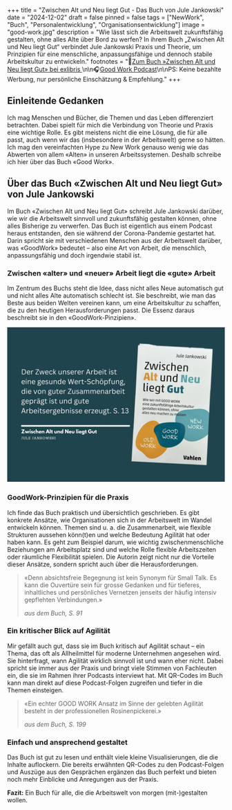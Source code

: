 +++
title = "Zwischen Alt und Neu liegt Gut - Das Buch von Jule Jankowski"
date = "2024-12-02"
draft = false
pinned = false
tags = ["NewWork", "Buch", "Personalentwicklung", "Organisationsentwicklung"]
image = "good-work.jpg"
description = "Wie lässt sich die Arbeitswelt zukunftsfähig gestalten, ohne alles Alte über Bord zu werfen? In ihrem Buch „Zwischen Alt und Neu liegt Gut“ verbindet Jule Jankowski Praxis und Theorie, um Prinzipien für eine menschliche, anpassungsfähige und dennoch stabile Arbeitskultur zu entwickeln."
footnotes = "🛒[Zum Buch »Zwischen Alt und Neu liegt Gut» bei exlibris ](https://www.exlibris.ch/de/buecher-buch/deutschsprachige-buecher/jule-jankowski/zwischen-alt-und-neu-liegt-gut/id/9783800669332/?srsltid=AfmBOoobUhuWOk1ZasCoMk_Leh47MYWgNRIHVdXmEAtWkDm_clgtxtMu)\n\n🎧[Good Work Podcast](https://humiq.de/podcast/)\n\nPS: Keine bezahlte Werbung, nur persönliche Einschätzung & Empfehlung."
+++
## Einleitende Gedanken

Ich mag Menschen und Bücher, die Themen und das Leben differenziert betrachten. Dabei spielt für mich die Verbindung von Theorie und Praxis eine wichtige Rolle. Es gibt meistens nicht die eine Lösung, die für alle passt, auch wenn wir das (insbesondere in der Arbeitswelt) gerne so hätten. Ich mag den vereinfachten Hype zu New Work genauso wenig wie das Abwerten von allem «Alten» in unseren Arbeitssystemen. Deshalb schreibe ich hier über das Buch «Good Work». 

## Über das Buch «Zwischen Alt und Neu liegt Gut» von Jule Jankowski

Im Buch «Zwischen Alt und Neu liegt Gut» schreibt Jule Jankowski darüber, wie wir die Arbeitswelt sinnvoll und zukunftsfähig gestalten können, ohne alles Bisherige zu verwerfen. Das Buch ist eigentlich aus einem Podcast heraus entstanden, den sie während der Corona-Pandemie gestartet hat. Darin spricht sie mit verschiedenen Menschen aus der Arbeitswelt darüber, was «GoodWork» bedeutet – also eine Art von Arbeit, die menschlich, anpassungsfähig und doch irgendwie stabil ist.

### **Zwischen «alter» und «neuer» Arbeit liegt die «gute» Arbeit** 

Im Zentrum des Buchs steht die Idee, dass nicht alles Neue automatisch gut und nicht alles Alte automatisch schlecht ist. Sie beschreibt, wie man das Beste aus beiden Welten vereinen kann, um eine Arbeitskultur zu schaffen, die zu den heutigen Herausforderungen passt. Die Essenz daraus beschreibt sie in den «GoodWork-Pinzipien». 

![](bu-cher-7.jpg)

### **GoodWork-Prinzipien für die Praxis**

Ich finde das Buch praktisch und übersichtlich geschrieben. Es gibt konkrete Ansätze, wie Organisationen sich in der Arbeitswelt im Wandel entwickeln können. Themen sind u. a. die Zusammenarbeit, wie flexible Strukturen aussehen könn(t)en und welche Bedeutung Agilität hat oder haben kann. Es geht zum Beispiel darum, wie wichtig zwischenmenschliche Beziehungen am Arbeitsplatz sind und welche Rolle flexible Arbeitszeiten oder räumliche Flexibilität spielen. Die Autorin zeigt nicht nur die Vorteile dieser Ansätze, sondern spricht auch über die Herausforderungen.

> «Denn absichtsfreie Begegnung ist kein Synonym für Small Talk. Es kann die Ouvertüre sein für grosse Gedanken und für tieferes, inhaltliches und persönliches Vernetzen jenseits der häufig intensiv gepflehten Verbindungen.»
>
> *aus dem Buch, S. 91*

### **Ein kritischer Blick auf Agilität**

Mir gefällt auch gut, dass sie im Buch kritisch auf Agilität schaut – ein Thema, das oft als Allheilmittel für moderne Unternehmen angesehen wird. Sie hinterfragt, wann Agilität wirklich sinnvoll ist und wann eher nicht. Dabei spricht sie immer aus der Praxis und bringt viele Stimmen von Fachleuten ein, die sie im Rahmen ihrer Podcasts interviewt hat. Mit QR-Codes im Buch kann man direkt auf diese Podcast-Folgen zugreifen und tiefer in die Themen einsteigen.

> «Ein echter GOOD WORK Ansatz im Sinne der gelebten Agilität besteht in der professionellen Rosinenpickerei.»
>
> *aus dem Buch, S. 199*

### **Einfach und ansprechend gestaltet**

Das Buch ist gut zu lesen und enthält viele kleine Visualisierungen, die die Inhalte auflockern. Die bereits erwähnten QR-Codes zu den Podcast-Folgen und Auszüge aus den Gesprächen ergänzen das Buch perfekt und bieten noch mehr Einblicke und Anregungen aus der Praxis.

**Fazit:** Ein Buch für alle, die die Arbeitswelt von morgen (mit-)gestalten wollen.